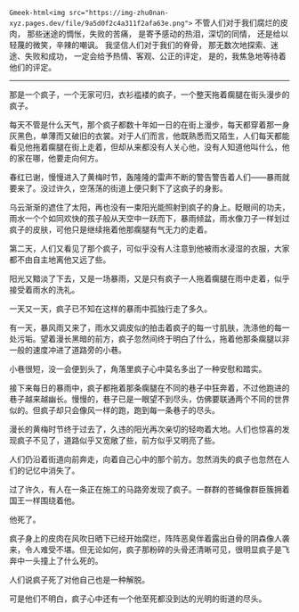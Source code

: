 `​​Gmeek-html<img src="https://img-zhu0nan-xyz.pages.dev/file/9a5d0f2c4a311f2afa63e.png">`
不管人们对于我们腐烂的皮肉， 那些迷途的惆怅，失败的苦痛， 是寄予感动的热泪，深切的同情， 还是给以轻蔑的微笑，辛辣的嘲讽。 我坚信人们对于我们的脊骨， 那无数次地探索、迷途、失败和成功， 一定会给予热情、客观、公正的评定， 是的，我焦急地等待着他们的评定。

---
那是一个疯子，一个无家可归，衣衫褴褛的疯子，一个整天拖着瘸腿在街头漫步的疯子。

每天不管是什么天气，那个疯子都数十年如一日的在街上漫步，每天都穿着那一身灰黑色，单薄而又破旧的衣裳。对于人们而言，他既熟悉而又陌生，人们每天都能看见他拖着瘸腿在街上走着，但却从来都没有人关心他，没有人知道他叫什么，他的家在哪，他要走向何方。

春红已谢，慢慢进入了黄梅时节，轰隆隆的雷声不断的警告警告着人们——暴雨就要来了。没过许久，空荡荡的街道上便只剩下了这疯子的身影。

乌云渐渐的遮住了太阳，再也没有一束阳光能照射到疯子的身上。眨眼间的功夫，雨水一个个如同欢快的孩子般从天空中一跃而下，暴雨倾盆，雨水像刀子一样划过疯子的皮肤，可他只是继续拖着他那瘸腿有气无力的走着。

第二天，人们又看见了那个疯子，可似乎没有人注意到他被雨水浸湿的衣服，大家都不由自主地离他又远了些。

阳光又黯淡了下去，又是一场暴雨，又是只有疯子一人拖着瘸腿在雨中走着，似乎接受着雨水的洗礼。

一天又一天，疯子已不知在这样的暴雨中孤独行走了多久。

有一天，暴风雨又来了，雨水又调皮似的拍击着疯子的每一寸肌肤，洗涤他的每一处污垢。望着漫长黑暗的前方，疯子忽然间终于明白了什么，拖着他那条瘸腿以非一般的速度冲进了道路旁的小巷。

小巷很短，没一会便到头了，角落里疯子心中莫名多出了一种安慰和踏实。

接下来每日的暴雨中，疯子都拖着那条瘸腿在不同的巷子中狂奔着，不过他跑进的巷子越来越幽长。慢慢的，巷子已是一眼望不到尽头，仿佛要联通两个不同的世界似的。但疯子却只会像风一样的跑，跑到每一条巷子的尽头。

漫长的黄梅时节终于过去了，久违的阳光再次亲切的轻吻着大地。人们也惊喜的发现疯子不见了，道路似乎又宽敞了些，前方似乎又明亮了些。

人们仍沿着街道向前奔走，向着自己心中的那个前方。忽然消失的疯子也忽然在人们的记忆中消失了。

过了许久，有人在一条正在施工的马路旁发现了疯子。一群群的苍蝇像群臣簇拥着国王一样围绕着他。

他死了。

疯子身上的皮肉在风吹日晒下已经开始腐烂，阵阵恶臭伴着露出白骨的阴森像人袭来，令人难受不堪。但无论如何，疯子那粉碎的头骨还清晰可见，很明显疯子是飞奔中一头撞上了什么死的。

人们说疯子死了对他自己也是一种解脱。

可是他们不明白，疯子心中还有一个他至死都没到达的光明的街道的尽头。​​​​
<!-- ##{"timestamp":1509379200}## -->